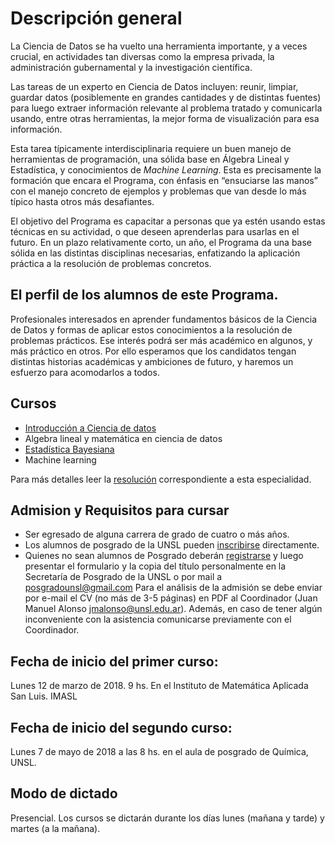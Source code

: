 # Descripción general

La Ciencia de Datos se ha vuelto una herramienta importante, y a veces crucial, en actividades tan diversas como la empresa privada, la administración gubernamental y la investigación científica.

Las tareas de un experto en Ciencia de Datos incluyen: reunir, limpiar, guardar datos (posiblemente en grandes cantidades y de distintas fuentes) para luego extraer información relevante al problema tratado y comunicarla usando, entre otras herramientas, la mejor forma de visualización para esa información.

Esta tarea típicamente interdisciplinaria requiere un buen manejo de herramientas de programación, una sólida base en Álgebra Lineal y Estadística, y conocimientos de _Machine Learning_. Esta es precisamente la formación que encara el Programa, con énfasis en “ensuciarse las manos” con el manejo concreto de ejemplos y problemas que van desde lo más típico hasta otros más desafiantes.

El objetivo del Programa es capacitar a personas que ya estén usando estas técnicas en su actividad, o que deseen aprenderlas para usarlas en el futuro. En un plazo relativamente corto, un año,  el Programa da una base sólida en las distintas disciplinas necesarias, enfatizando la aplicación práctica a la  resolución de problemas concretos.

## El perfil de los alumnos de este Programa. 
Profesionales interesados en aprender fundamentos básicos de la Ciencia de Datos y formas de aplicar estos conocimientos a la resolución de problemas prácticos. Ese interés podrá ser más académico en algunos, y más práctico en otros. Por ello esperamos que los candidatos tengan distintas historias académicas y ambiciones de futuro, y haremos un esfuerzo para acomodarlos a todos. 

## Cursos
* [Introducción a Ciencia de datos](https://github.com/PrACiDa/intro_ciencia_de_datos)
* Algebra lineal y matemática en ciencia de datos
* [Estadística Bayesiana](https://github.com/PrACiDa/EBAD)
* Machine learning

Para más detalles leer la [resolución](http://digesto.unsl.edu.ar/docs/201712/20171218114843_16708.pdf) correspondiente a esta especialidad. 

## Admision y Requisitos para cursar
* Ser egresado de alguna carrera de grado de cuatro o más años.
* Los alumnos de posgrado de la UNSL pueden [inscribirse](https://aluposgrado.unsl.edu.ar/posgrado/acceso) directamente.
* Quienes no sean alumnos de Posgrado deberán [registrarse](http://aluposgrado.unsl.edu.ar/preinscripcion/?__o=) y luego presentar el formulario y la copia del título personalmente en la Secretaría de Posgrado de la UNSL o por mail a <posgradounsl@gmail.com>
Para el análisis de la admisión se debe enviar por e-mail el CV (no más de 3-5 páginas) en PDF al Coordinador (Juan Manuel Alonso <jmalonso@unsl.edu.ar>). Además, en caso de tener algún inconveniente con la asistencia comunicarse previamente con el Coordinador.


## Fecha de inicio del primer curso:
Lunes 12 de marzo de 2018. 9 hs. En el Instituto de Matemática Aplicada San Luis. IMASL

## Fecha de inicio del segundo curso:
Lunes 7 de mayo de 2018 a las 8 hs. en el aula de posgrado de Química, UNSL.

## Modo de dictado
Presencial. Los cursos se dictarán durante los días lunes (mañana y tarde) y martes (a la mañana).
